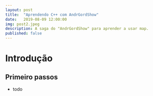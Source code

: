 ```yaml
---
layout: post
title:  "Aprendendo C++ com AndrGordShow"
date:   2019-08-09 12:00:00
img: post2.jpeg
description: A saga do "AndrGordShow" para aprender a usar map.
published: false
---
```


# Introdução

## Primeiro passos

* todo
